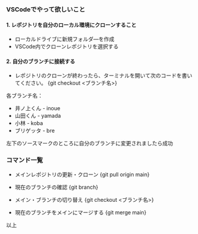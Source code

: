 ### VSCodeでやって欲しいこと

#### 1. レポジトリを自分のローカル環境にクローンすること
- ローカルドライブに新規フォルダ―を作成
- VSCode内でクローンレポジトリを選択する

#### 2. 自分のブランチに接続する
- レポジトリのクローンが終わったら、ターミナルを開いて次のコードを書いてください。
{git checkout <ブランチ名>}

各ブランチ名：
- 井ノ上くん - inoue
- 山田くん - yamada
- 小林 - koba
- ブリゲッタ - bre

左下のソースマークのところに自分のブランチに変更されましたら成功


### コマンド一覧
- メインレポジトリの更新・クローン
{git pull origin main}

- 現在のブランチの確認
{git branch}

- メイン・ブランチの切り替え
{git checkout <ブランチ名>}

- 現在のブランチをメインにマージする
{git merge main}

以上
